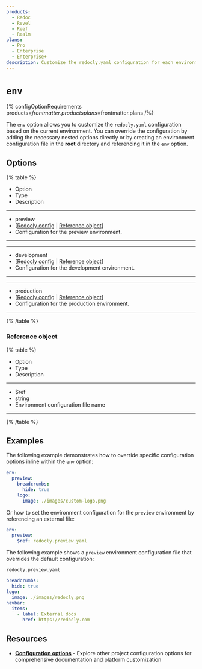 ```yaml
---
products:
  - Redoc
  - Revel
  - Reef
  - Realm
plans:
  - Pro
  - Enterprise
  - Enterprise+
description: Customize the redocly.yaml configuration for each environment.
---
```

# `env`

{% configOptionRequirements products=$frontmatter.products plans=$frontmatter.plans /%}

The `env` option allows you to customize the `redocly.yaml` configuration based on the current environment.
You can override the configuration by adding the necessary nested options directly or by creating an environment
configuration file in the **root** directory and referencing it in the `env` option.

## Options

{% table %}

- Option
- Type
- Description

---

- preview
- [[Redocly config](./index.md) | [Reference object](#reference-object)]
- Configuration for the preview environment.

---

---

- development
- [[Redocly config](./index.md) | [Reference object](#reference-object)]
- Configuration for the development environment.

---

---

- production
- [[Redocly config](./index.md) | [Reference object](#reference-object)]
- Configuration for the production environment.

---

{% /table %}

### Reference object

{% table %}

- Option
- Type
- Description

---

- $ref
- string
- Environment configuration file name

---

{% /table %}

## Examples

The following example demonstrates how to override specific configuration options inline within the `env` option:

```yaml
env:
  preview:
    breadcrumbs:
      hide: true
    logo:
      image: ./images/custom-logo.png
```

Or how to set the environment configuration for the `preview` environment by referencing an external file:

```yaml
env:
  preview:
    $ref: redocly.preview.yaml
```

The following example shows a `preview` environment configuration file that overrides the default configuration:

`redocly.preview.yaml`

```yaml
breadcrumbs:
  hide: true
logo:
  image: ./images/redocly.png
navbar:
  items:
    - label: External docs
      href: https://redocly.com
```

## Resources

- **[Configuration options](./index.md)** - Explore other project configuration options for comprehensive documentation and platform customization